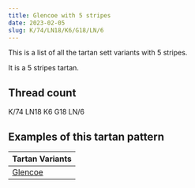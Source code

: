 ```yaml
---
title: Glencoe with 5 stripes
date: 2023-02-05
slug: K/74/LN18/K6/G18/LN/6
---
```

This is a list of all the tartan sett variants with 5 stripes.

It is a 5 stripes tartan.


## Thread count
K/74 LN18 K6 G18 LN/6

## Examples of this tartan pattern

| Tartan Variants |
|---------------|
| [Glencoe](/variants/k/74/ln18/k6/g18/ln/6-g008000-k000000-lne0e0e0)||
